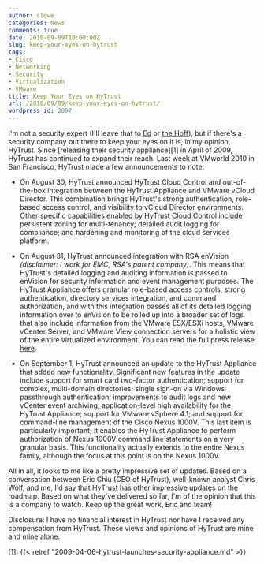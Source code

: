 ```yaml
---
author: slowe
categories: News
comments: true
date: 2010-09-09T10:00:00Z
slug: keep-your-eyes-on-hytrust
tags:
- Cisco
- Networking
- Security
- Virtualization
- VMware
title: Keep Your Eyes on HyTrust
url: /2010/09/09/keep-your-eyes-on-hytrust/
wordpress_id: 2097
---
```


I'm not a security expert (I'll leave that to [Ed](http://www.astroarch.com/blog/) or [the Hoff](http://www.rationalsurvivability.com/blog/)), but if there's a security company out there to keep your eyes on it is, in my opinion, HyTrust. Since [releasing their security appliance][1] in April of 2009, HyTrust has continued to expand their reach. Last week at VMworld 2010 in San Francisco, HyTrust made a few announcements to note:

* On August 30, HyTrust announced HyTrust Cloud Control and out-of-the-box integration between the HyTrust Appliance and VMware vCloud Director. This combination brings HyTrust's strong authentication, role-based access control, and visibility to vCloud Director environments. Other specific capabilities enabled by HyTrust Cloud Control include persistent zoning for multi-tenancy; detailed audit logging for compliance; and hardening and monitoring of the cloud services platform.

* On August 31, HyTrust announced integration with RSA enVision _(disclaimer: I work for EMC, RSA's parent company)_. This means that HyTrust's detailed logging and auditing information is passed to enVision for security information and event management purposes. The HyTrust Appliance offers granular role-based access controls, strong authentication, directory services integration, and command authorization, and with this integration passes all of its detailed logging information over to enVision to be rolled up into a broader set of logs that also include information from the VMware ESX/ESXi hosts, VMware vCenter Server, and VMware View connection servers for a holistic view of the entire virtualized environment. You can read the full press release [here](http://www.businesswire.com/news/home/20100831006388/en/HyTrust-Teams-RSA-Security-Division-EMC-Enable).

* On September 1, HyTrust announced an update to the HyTrust Appliance that added new functionality. Significant new features in the update include support for smart card two-factor authentication; support for complex, multi-domain directories; single sign-on via Windows passthrough authentication; improvements to audit logs and new vCenter event archiving; application-level high availability for the HyTrust Appliance; support for VMware vSphere 4.1; and support for command-line management of the Cisco Nexus 1000V. This last item is particularly important; it enables the HyTrust Appliance to perform authorization of Nexus 1000V command line statements on a very granular basis. This functionality actually extends to the entire Nexus family, although the focus at this point is on the Nexus 1000V.

All in all, it looks to me like a pretty impressive set of updates. Based on a conversation between Eric Chiu (CEO of HyTrust), well-known analyst Chris Wolf, and me, I'd say that HyTrust has other impressive updates on the roadmap. Based on what they've delivered so far, I'm of the opinion that this is a company to watch. Keep up the great work, Eric and team!

Disclosure: I have no financial interest in HyTrust nor have I received any compensation from HyTrust. These views and opinions of HyTrust are mine and mine alone.

[1]: {{< relref "2009-04-06-hytrust-launches-security-appliance.md" >}}
